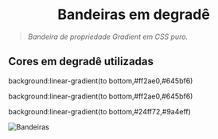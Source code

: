<h1 align="center">Bandeiras em degradê</h1>

>  *Bandeira de propriedade Gradient em CSS puro.*

## Cores em degradê utilizadas
background:linear-gradient(to bottom,#ff2ae0,#645bf6)

background:linear-gradient(to bottom,#ff2ae0,#645bf6)

background:linear-gradient(to bottom,#24ff72,#9a4eff)


![Bandeiras](https://user-images.githubusercontent.com/91090285/197051263-39a2c9fc-8627-4549-8ef9-656c95eeeae4.png)

